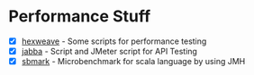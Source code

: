 # Performance Stuff

* [X] [hexweave](./hexweave) - Some scripts for performance testing
* [X] [jabba](./jabba) - Script and JMeter script for API Testing
* [X] [sbmark](./sbmark) - Microbenchmark for scala language by using JMH  
